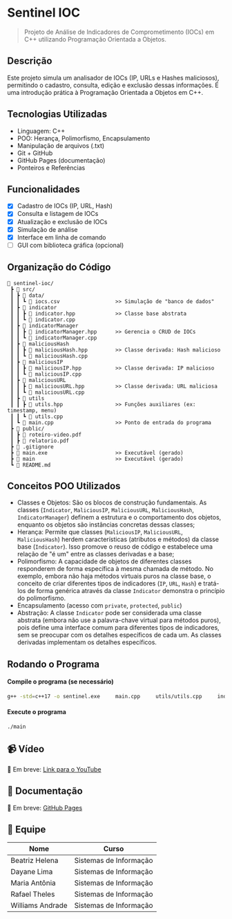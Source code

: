# Sentinel IOC

> Projeto de Análise de Indicadores de Comprometimento (IOCs) em C++ utilizando Programação Orientada a Objetos.

## Descrição

Este projeto simula um analisador de IOCs (IP, URLs e Hashes maliciosos), permitindo o cadastro, consulta, edição e exclusão dessas informações. É uma introdução prática à Programação Orientada a Objetos em C++.

## Tecnologias Utilizadas

- Linguagem: C++
- POO: Herança, Polimorfismo, Encapsulamento
- Manipulação de arquivos (.txt)
- Git + GitHub
- GitHub Pages (documentação)
- Ponteiros e Referências

## Funcionalidades

- [X] Cadastro de IOCs (IP, URL, Hash)
- [X] Consulta e listagem de IOCs
- [X] Atualização e exclusão de IOCs
- [X] Simulação de análise
- [X] Interface em linha de comando
- [ ] GUI com biblioteca gráfica (opcional)

## Organização do Código

```
📁 sentinel-ioc/
 ┣ 📁 src/
 ┃ ┣ 📁 data/
 ┃ ┃ ┗ 📄 iocs.csv                  >> Simulação de "banco de dados"
 ┃ ┣ 📁 indicator                 
 ┃ ┃ ┣ 📄 indicator.hpp             >> Classe base abstrata
 ┃ ┃ ┗ 📄 indicator.cpp             
 ┃ ┣ 📁 indicatorManager
 ┃ ┃ ┣ 📄 indicatorManager.hpp      >> Gerencia o CRUD de IOCs
 ┃ ┃ ┗ 📄 indicatorManager.cpp
 ┃ ┣ 📁 maliciousHash
 ┃ ┃ ┣ 📄 maliciousHash.hpp         >> Classe derivada: Hash malicioso
 ┃ ┃ ┗ 📄 maliciousHash.cpp
 ┃ ┣ 📁 maliciousIP
 ┃ ┃ ┣ 📄 maliciousIP.hpp           >> Classe derivada: IP malicioso
 ┃ ┃ ┗ 📄 maliciousIP.cpp
 ┃ ┣ 📁 maliciousURL
 ┃ ┃ ┣ 📄 maliciousURL.hpp          >> Classe derivada: URL maliciosa
 ┃ ┃ ┗ 📄 maliciousURL.cpp
 ┃ ┣ 📁 utils
 ┃ ┃ ┣ 📄 utils.hpp                 >> Funções auxiliares (ex: timestamp, menu)
 ┃ ┃ ┗ 📄 utils.cpp
 ┃ ┗ 📄 main.cpp                    >> Ponto de entrada do programa
 ┣ 📁 public/                       
 ┃ ┣ 📄 roteiro-video.pdf           
 ┃ ┣ 📄 relatorio.pdf               
 ┣ 📄 .gitignore
 ┣ 📄 main.exe                      >> Executável (gerado)
 ┣ 📄 main                          >> Executável (gerado)
 ┗ 📄 README.md
```

## Conceitos POO Utilizados

- Classes e Objetos: São os blocos de construção fundamentais. As classes (`Indicator`, `MaliciousIP`, `MaliciousURL`, `MaliciousHash`, `IndicatorManager`) definem a estrutura e o comportamento dos objetos, enquanto os objetos são instâncias concretas dessas classes;
- Herança: Permite que classes (`MaliciousIP`, `MaliciousURL`, `MaliciousHash`) herdem características (atributos e métodos) da classe base (`Indicator`). Isso promove o reuso de código e estabelece uma relação de "é um" entre as classes derivadas e a base;
- Polimorfismo: A capacidade de objetos de diferentes classes responderem de forma específica à mesma chamada de método. No exemplo, embora não haja métodos virtuais puros na classe base, o conceito de criar diferentes tipos de indicadores (`IP`, `URL`, `Hash`) e tratá-los de forma genérica através da classe `Indicator` demonstra o princípio do polimorfismo.
- Encapsulamento (acesso com `private`, `protected`, `public`)
- Abstração: A classe `Indicator` pode ser considerada uma classe abstrata (embora não use a palavra-chave virtual para métodos puros), pois define uma interface comum para diferentes tipos de indicadores, sem se preocupar com os detalhes específicos de cada um. As classes derivadas implementam os detalhes específicos.

## Rodando o Programa

#### Compile o programa (se necessário)
```bash
g++ -std=c++17 -o sentinel.exe     main.cpp     utils/utils.cpp     indicator/indicator.cpp     maliciousIP/maliciousIP.cpp     maliciousURL/maliciousURL.cpp     maliciousHash/maliciousHash.cpp     indicatorManager/indicatorManager.cpp     fileManager/fileManager.cpp     -I.     -Iindicator     -Iutils     -ImaliciousIP     -ImaliciousURL     -ImaliciousHash     -IindicatorManager     -IfileManager
```
#### Execute o programa
```bash
./main
```

## 📹 Vídeo

🔗 Em breve: [Link para o YouTube](#)

## 📄 Documentação

🔗 Em breve: [GitHub Pages](#)

## 👥 Equipe

| Nome           | Curso              |
|--------------|---------------------|
| Beatriz Helena | Sistemas de Informação |
| Dayane Lima | Sistemas de Informação |
| Maria Antônia | Sistemas de Informação |
| Rafael Theles | Sistemas de Informação |
| Williams Andrade | Sistemas de Informação |
